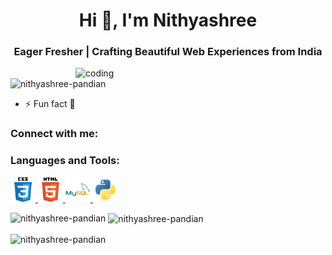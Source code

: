 <h1 align="center">Hi 👋, I'm Nithyashree</h1>
<h3 align="center">Eager Fresher | Crafting Beautiful Web Experiences from India</h3>

<img align="right" alt="coding" width="400" src="https://user-images.githubusercontent.com/74038190/241765453-85cb9521-97c0-4a65-9358-7db8099fac7f.gif">

<p align="left"> <img src="https://komarev.com/ghpvc/?username=nithyashree-pandian&label=Profile%20views&color=0e75b6&style=flat" alt="nithyashree-pandian" /> </p>

- ⚡ Fun fact **🤞**

<h3 align="left">Connect with me:</h3>
<p align="left">
</p>

<h3 align="left">Languages and Tools:</h3>
<p align="left"> <a href="https://www.w3schools.com/css/" target="_blank" rel="noreferrer"> <img src="https://raw.githubusercontent.com/devicons/devicon/master/icons/css3/css3-original-wordmark.svg" alt="css3" width="40" height="40"/> </a> <a href="https://www.w3.org/html/" target="_blank" rel="noreferrer"> <img src="https://raw.githubusercontent.com/devicons/devicon/master/icons/html5/html5-original-wordmark.svg" alt="html5" width="40" height="40"/> </a> <a href="https://www.mysql.com/" target="_blank" rel="noreferrer"> <img src="https://raw.githubusercontent.com/devicons/devicon/master/icons/mysql/mysql-original-wordmark.svg" alt="mysql" width="40" height="40"/> </a> <a href="https://www.python.org" target="_blank" rel="noreferrer"> <img src="https://raw.githubusercontent.com/devicons/devicon/master/icons/python/python-original.svg" alt="python" width="40" height="40"/> </a> </p>

<p><img align="left" src="https://github-readme-stats.vercel.app/api/top-langs?username=nithyashree-pandian&show_icons=true&locale=en&layout=compact" alt="nithyashree-pandian" /></p>

<p>&nbsp;<img align="center" src="https://github-readme-stats.vercel.app/api?username=nithyashree-pandian&show_icons=true&locale=en" alt="nithyashree-pandian" /></p>

<p><img align="center" src="https://github-readme-streak-stats.herokuapp.com/?user=nithyashree-pandian&" alt="nithyashree-pandian" /></p>
